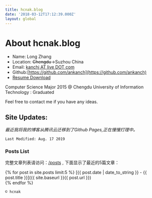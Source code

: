 ```yaml
---
title: hcnak.blog
date: '2018-03-12T17:12:39.000Z'
layout: global
---
```


# About hcnak.blog

* Name: Long Zhang
* Location: ~~Chengdu~~→Suzhou China
* Email: [kanchj AT live DOT com](kanchj@live.co)
* Github:[https://github.com/ankanch](https://github.com/ankanch)
* [Resume Download](http://d.akakanch.com/BlogResourceShare/Resume%20of%20Long%20Zhang%20March%202018%20-formal-reversion%201.pdf)

Computer Science Major 2015 @ Chengdu University of Information Technology : Graduated

Feel free to contact me if you have any ideas.

## Site Updates:

_最近我将我的博客从腾讯云迁移到了Github Pages,正在慢慢打理中。_

`Last Modified: Aug. 17 2019`

### Posts List

完整文章列表请访问：[/posts](/posts) , 下面显示了最近的5篇文章：

{% for post in site.posts limit:5 %}
[{{ post.date | date_to_string }} - {{ post.title }}]({{ site.baseurl }}{{ post.url }})  
{% endfor %}


`© hcnak`
